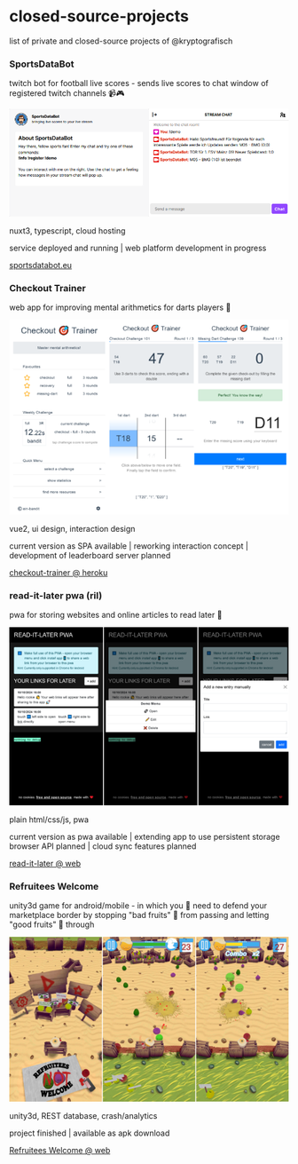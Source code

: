 # closed-source-projects

list of private and closed-source projects of @kryptografisch

### SportsDataBot

twitch bot for football live scores - sends live scores to chat window of registered twitch channels 📹🎮

![sportdatabot screenshot](assets/sportsdatabot.png)

nuxt3, typescript, cloud hosting

service deployed and running | web platform development in progress

[sportsdatabot.eu](https://sportsdatabot.eu)

### Checkout Trainer

web app for improving mental arithmetics for darts players 🎯

![checkout-trainer screenshots](assets/checkout-trainer.png)

vue2, ui design, interaction design

current version as SPA available | reworking interaction concept | development of leaderboard server planned

[checkout-trainer @ heroku](http://checkout-trainer.herokuapp.com)

### read-it-later pwa (ril)

pwa for storing websites and online articles to read later 📓

![read-it-later screenshots](assets/read-it-later.png)

plain html/css/js, pwa

current version as pwa available | extending app to use persistent storage browser API planned | cloud sync features planned

[read-it-later @ web](https://ril.kryptografische.biz)

### Refruitees Welcome

unity3d game for android/mobile - in which you 🍊 need to defend your marketplace border by stopping "bad fruits" 🥑 from passing and letting "good fruits" 🍐 through

![Refruitees Welcome screenshots](assets/refruitees-welcome.png)

unity3d, REST database, crash/analytics

project finished | available as apk download

[Refruitees Welcome @ web](https://refruitees-welcome.kryptografische.biz)

